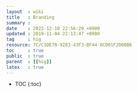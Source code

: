 ```yaml
---
layout  : wiki
title   : Branding 
summary :
date    : 2022-12-10 22:56:29 +0900
updated : 2019-11-04 22:13:47 +0900
tag     : hig 
resource: 7C/C3DE70-9283-43F3-BF44-0CD01F2D08B6
toc     : true
public  : true
parent  : [[hig]]
latex   : true
---
```

* TOC
{:toc}


